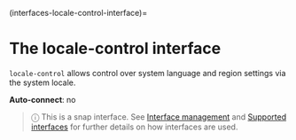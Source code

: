 (interfaces-locale-control-interface)=
# The locale-control interface

`locale-control`  allows control over system language and region settings via the system locale.

**Auto-connect**: no

> ⓘ  This is a snap interface. See [Interface management](/) and [Supported interfaces](/interfaces/index) for further details on how interfaces are used.

